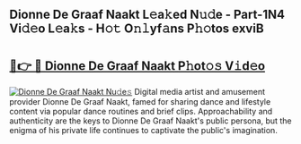 ## Dionne De Graaf Naakt L𝚎a𝚔ed N𝚞𝚍e - Part-1N4 Vi𝚍𝚎o L𝚎a𝚔s - H𝚘𝚝 O𝚗𝚕yf𝚊ns P𝚑𝚘tos exviB

# <h2><a href="http://kf27tf.oniu.top/?m=Dionne+De+Graaf+Naakt">🔗👉 🔴 Dionne De Graaf Naakt P𝚑ot𝚘𝚜 V𝚒d𝚎o</a></h2>

[![Dionne De Graaf Naakt Nu𝚍e𝚜](https://i.imgur.com/0qMVB7G.gif)](http://kf27tf.oniu.top/?m=Dionne+De+Graaf+Naakt)
Digital media artist and amusement provider Dionne De Graaf Naakt, famed for sharing dance and lifestyle content via popular dance routines and brief clips. Approachability and authenticity are the keys to Dionne De Graaf Naakt's public persona, but the enigma of his private life continues to captivate the public's imagination.  
